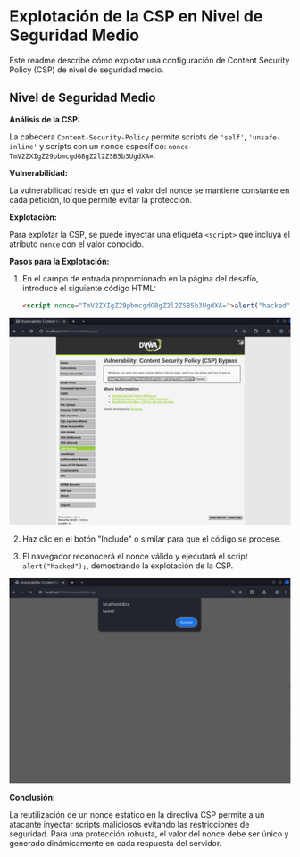 # Explotación de la CSP en Nivel de Seguridad Medio

Este readme describe cómo explotar una configuración de Content Security Policy (CSP) de nivel de seguridad medio.

## Nivel de Seguridad Medio

**Análisis de la CSP:**

La cabecera `Content-Security-Policy` permite scripts de `'self'`, `'unsafe-inline'` y scripts con un nonce específico: `nonce-TmV2ZXIgZ29pbmcgdG8gZ2l2ZSB5b3UgdXA=`.

**Vulnerabilidad:**

La vulnerabilidad reside en que el valor del nonce se mantiene constante en cada petición, lo que permite evitar la protección.

**Explotación:**

Para explotar la CSP, se puede inyectar una etiqueta `<script>` que incluya el atributo `nonce` con el valor conocido.

**Pasos para la Explotación:**

1.  En el campo de entrada proporcionado en la página del desafío, introduce el siguiente código HTML:

    ```html
    <script nonce="TmV2ZXIgZ29pbmcgdG8gZ2l2ZSB5b3UgdXA=">alert("hacked");</script>
    ```
![imagen csp 1](../../assets/CSPMedium01.png)

2.  Haz clic en el botón "Include" o similar para que el código se procese.

3.  El navegador reconocerá el nonce válido y ejecutará el script `alert("hacked");`, demostrando la explotación de la CSP.

![imagen csp 2](../../assets/CSPMedium02.png)

**Conclusión:**

La reutilización de un nonce estático en la directiva CSP permite a un atacante inyectar scripts maliciosos evitando las restricciones de seguridad. Para una protección robusta, el valor del nonce debe ser único y generado dinámicamente en cada respuesta del servidor.